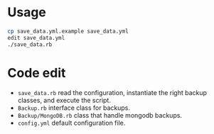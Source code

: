# Usage
```sh
cp save_data.yml.example save_data.yml
edit save_data.yml
./save_data.rb
```

# Code edit
- ``save_data.rb`` read the configuration, instantiate the right backup classes, and execute the script.
- ``Backup.rb`` interface class for backups.
- ``Backup/MongoDB.rb`` class that handle mongodb backups.
- ``config.yml`` default configuration file.
